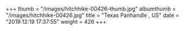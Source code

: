 +++
thumb = "/images/hitchhike-00426-thumb.jpg"
albumthumb = "/images/hitchhike-00426.jpg"
title = "Texas Panhandle , US"
date = "2019:12:19 17:37:55"
weight = 426
+++
